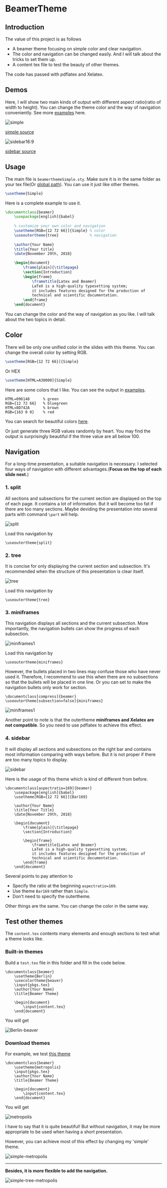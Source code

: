 # BeamerTheme

## Introduction

The value of this project is as follows

- A beamer theme focusing on simple color and clear navigation. 
- The color and navigation can be changed easily. And I will talk about the tricks to set them up.
- A content tex file to test the beauty of other themes.

The code has passed with pdflatex and Xelatex.

## Demos

Here, I will show two main kinds of output with different aspect ratio(ratio of width to height). You can change the theme color and the way of navigation conveniently. See more [examples](examples) here.

![simple](imgs/simple_bluegreen.jpg)

[simple source](simple.tex)

![sidebar16:9](imgs/bar169_red.jpg)

[sidebar source](bar169.tex)

## Usage

The main file is `beamerthemeSimple.sty`. Make sure it is in the same folder as your tex file(Or [global path](https://tex.stackexchange.com/questions/1137/where-do-i-place-my-own-sty-or-cls-files-to-make-them-available-to-all-my-te/214080)). You can use it just like other themes.

```latex
\usetheme{Simple}
```

Here is a complete example to use it.

```latex
\documentclass{beamer}
    \usepackage[english]{babel}
    
    % customize your own color and navigation
    \usetheme[RGB={12 72 66}]{Simple} % color
    \useoutertheme{tree}              % navigation
    
    \author{Your Name}
    \title{Your title}
    \date{November 29th, 2018}

    \begin{document}
        \frame[plain]{\titlepage}
        \section{Introduction}
        \begin{frame}
            \frametitle{Latex and Beamer}
            LaTeX is a high-quality typesetting system; 
            it includes features designed for the production of 
            technical and scientific documentation.
        \end{frame}
    \end{document}
```

You can change the color and the way of navigation as you like. I will talk about the two topics in detail.

## Color

There will be only one unified color in the slides with this theme. You can change the overall color by setting RGB.

```latex
\usetheme[RGB={12 72 66}]{Simple}
```

Or HEX

```latex
\usetheme[HTML=A30000]{Simple}
```

Here are some colors that I like. You can see the output in [examples](examples).

```
HTML=096148      % green
RGB={12 72 66}   % bluegreen
HTML=8D742A      % brown
RGB={163 0 0}    % red
```
You can search for beautiful colors [here](http://nipponcolors.com). 

Or just generate three RGB values randomly by heart. You may find the output is surprisingly beautiful if the three value are all below 100.

## Navigation

For a long-time presentation, a suitable navigation is necessary. I selected four ways of navigation with different advantages.(**Focus on the top of each slide next.**)

### 1. split

All sections and subsections for the current section are displayed on the top of each page. It contains a lot of information. But it will become too fat if there are too many sections. Maybe deviding the presentation into several parts with command `\part` will help.

![split](imgs/split.PNG)

Load this navigation by

```
\useoutertheme{split}
```

### 2. tree

It is concise for only displaying the current section and subsection. It's recommended when the structure of this presentation is clear itself.

![tree](imgs/tree.PNG)

Load this navigation by

```
\useoutertheme{tree}
```

### 3. miniframes

This navigation displays all sections and the current subsection. More importantly, the navigation bullets can show the progress of each subsection.

![miniframes1](imgs/miniframes1.PNG)

Load this navigation by

```
\useoutertheme{miniframes}
```

However, the bullets placed in two lines may confuse those who have never used it. Therefore, I recommend to use this when there are no subsections so that the bullets will be placed in one line. Or you can set to make the navigation bullets only work for section.

```
\documentclass[compress]{beamer}
\useoutertheme[subsection=false]{miniframes}
```

![miniframes1](imgs/miniframes2.PNG)

Another point to note is that the outertheme **miniframes and Xelatex are not compatible**. So you need to use pdflatex to achieve this effect.

### 4. sidebar

It will display all sections and subsections on the right bar and contains most information comparing with ways before. But it is not proper if there are too many topics to display.

![sidebar](imgs/sidebar.PNG)

Here is the usage of this theme which is kind of different from before.

```
\documentclass[aspectratio=169]{beamer}
    \usepackage[english]{babel}
    \usetheme[RGB={12 72 66}]{Bar169}

    \author{Your Name}
    \title{Your Title}
    \date{November 29th, 2018}

    \begin{document}
        \frame[plain]{\titlepage}
        \section{Introduction}
        
        \begin{frame}
            \frametitle{Latex and Beamer}
            LaTeX is a high-quality typesetting system; 
            it includes features designed for the production of 
            technical and scientific documentation.
        \end{frame}
    \end{document}
```

Several points to pay attention to

- Specify the ratio at the beginning `aspectratio=169`.
- Use theme `Bar169` rather than `Simple`.
- Don't need to specify the outertheme.

Other things are the same. You can change the color in the same way.

## Test other themes

The `content.tex` contents many elements and enough sections to test what a theme looks like. 

### Built-in themes

Build a `test.tex` file in this folder and fill in the code below.
```
\documentclass{beamer}
    \usetheme{Berlin}
    \usecolortheme{beaver}
    \input{pkgs.tex}
    \author{Your Name}
    \title{Beamer Theme}

    \begin{document}
        \input{content.tex}
    \end{document}
```
You will get 

![Berlin-beaver](imgs/Berlin_beaver.jpg)

### Download themes

For example, we test [this theme](https://github.com/matze/mtheme)

```
\documentclass{beamer}
    \usetheme{metropolis}
    \input{pkgs.tex}
    \author{Your Name}
    \title{Beamer Theme}

    \begin{document}
        \input{content.tex}
    \end{document}
```

You will get 

![metropolis](imgs/metropolis.jpg)

I have to say that it is quite beautiful! But without navigation, it may be more appropriate to be used when having a short presentation.

However, you can achieve most of this effect by changing my 'simple' theme.

![simple-metropolis](imgs/simple_metropolis.jpg)

------------------

**Besides, it is more flexible to add the navigation.**

![simple-tree-metropolis](imgs/simple_tree_metropolis.jpg)
